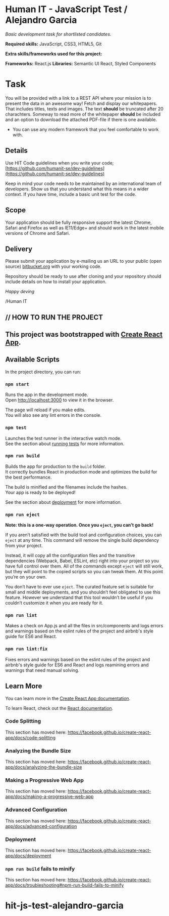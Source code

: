 # Human IT - JavaScript Test / Alejandro Garcia

*Basic development task for shortlisted candidates.*

**Required skills:** JavaScript, CSS3, HTML5, Git

**Extra skills/frameworks used for this project:** 

**Frameworks:** React.js
**Libraries:** Semantic UI React, Styled Components

# Task

You will be provided with a link to a REST API where your mission is to present the data in an awesome way! Fetch and display our whitepapers. That includes titles, texts and images. The text **should** be truncated after 20 charachters. Someway to read more of the whitepaper **should** be included and an option to download the attached PDF-file if there is one available.

 - You can use any modern framework that you feel comfortable to work with.
 
## Details

Use HIT Code guidelines when you write your code;  [https://github.com/humanit-se/dev-guidelines](https://github.com/humanit-se/dev-guidelines)

Keep in mind your code needs to be maintained by an international team of developers. Show us that you understand what this means in a wider context. If you have time, include a basic unit test for the code.

## Scope

Your application should be fully responsive support the latest Chrome, Safari and Firefox as well as IE11/Edge+ and should work in the latest mobile versions of Chrome and Safari.

## Delivery

Please submit your application by e-mailing us an URL to your public (open source)  [bitbucket.org](http://bitbucket.org/)  with your working code.

Repository should be ready to use after cloning and your repository should include details on how to install your application.

*Happy deving*

/Human IT

## // HOW TO RUN THE PROJECT

## This project was bootstrapped with [Create React App](https://github.com/facebook/create-react-app).

## Available Scripts

In the project directory, you can run:

### `npm start`

Runs the app in the development mode.<br>
Open [http://localhost:3000](http://localhost:3000) to view it in the browser.

The page will reload if you make edits.<br>
You will also see any lint errors in the console.

### `npm test`

Launches the test runner in the interactive watch mode.<br>
See the section about [running tests](https://facebook.github.io/create-react-app/docs/running-tests) for more information.

### `npm run build`

Builds the app for production to the `build` folder.<br>
It correctly bundles React in production mode and optimizes the build for the best performance.

The build is minified and the filenames include the hashes.<br>
Your app is ready to be deployed!

See the section about [deployment](https://facebook.github.io/create-react-app/docs/deployment) for more information.

### `npm run eject`

**Note: this is a one-way operation. Once you `eject`, you can’t go back!**

If you aren’t satisfied with the build tool and configuration choices, you can `eject` at any time. This command will remove the single build dependency from your project.

Instead, it will copy all the configuration files and the transitive dependencies (Webpack, Babel, ESLint, etc) right into your project so you have full control over them. All of the commands except `eject` will still work, but they will point to the copied scripts so you can tweak them. At this point you’re on your own.

You don’t have to ever use `eject`. The curated feature set is suitable for small and middle deployments, and you shouldn’t feel obligated to use this feature. However we understand that this tool wouldn’t be useful if you couldn’t customize it when you are ready for it.

### `npm run lint`
Makes a check on App.js and all the files in src/components and logs errors and warnings based on the eslint rules of the project and airbnb's style guide for ES6 and React.

### `npm run lint:fix`
Fixes errors and warnings based on the eslint rules of the project and airbnb's style guide for ES6 and React and logs reamining errors and warnings that need manual solving.

## Learn More

You can learn more in the [Create React App documentation](https://facebook.github.io/create-react-app/docs/getting-started).

To learn React, check out the [React documentation](https://reactjs.org/).

### Code Splitting

This section has moved here: https://facebook.github.io/create-react-app/docs/code-splitting

### Analyzing the Bundle Size

This section has moved here: https://facebook.github.io/create-react-app/docs/analyzing-the-bundle-size

### Making a Progressive Web App

This section has moved here: https://facebook.github.io/create-react-app/docs/making-a-progressive-web-app

### Advanced Configuration

This section has moved here: https://facebook.github.io/create-react-app/docs/advanced-configuration

### Deployment

This section has moved here: https://facebook.github.io/create-react-app/docs/deployment

### `npm run build` fails to minify

This section has moved here: https://facebook.github.io/create-react-app/docs/troubleshooting#npm-run-build-fails-to-minify
# hit-js-test-alejandro-garcia

